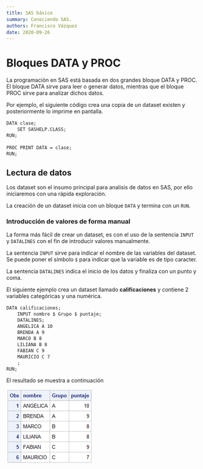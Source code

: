 ```yaml
---
title: SAS básico
summary: Conociendo SAS.
authors: Francisco Vázquez
date: 2020-09-26
---
```


# Bloques DATA y PROC

La programación en SAS está basada en dos grandes bloque DATA y PROC. El bloque DATA sirve para leer o generar datos, mientras que el bloque PROC sirve para analizar dichos datos.

Por ejemplo, el siguiente código crea una copia de un dataset existen y posteriormente lo imprime en pantalla.

````sas
DATA clase;
    SET SASHELP.CLASS;
RUN;

PROC PRINT DATA = clase;
RUN;
````

## Lectura de datos

Los dataset son el insumo principal para analisis de datos en SAS, por ello iniciaremos con una rápida exploración.

La creación de un dataset inicia con un bloque `DATA` y termina con un `RUN`.

### Introducción de valores de forma manual

La forma más fácil de crear un dataset, es con el uso de la sentencia `INPUT` y `DATALINES` con el fin de introducir valores manualmente.

La sentencia `INPUT` sirve para indicar el nombre de las variables del dataset. Se puede poner el símbolo `$` para indicar que la variable es de tipo caracter.

La sentencia `DATALINES` indica el inicio de los datos y finaliza con un punto y coma.

El siguiente ejemplo crea un dataset llamado **calificaciones** y contiene 2 variables categóricas y una numérica.

````sas
DATA calificaciones;
    INPUT nombre $ Grupo $ puntaje;
    DATALINES;
    ANGELICA A 10
    BRENDA A 9
    MARCO B 8
    LILIANA B 8
    FABIAN C 9
    MAURICIO C 7
    ;
RUN;
````

El resultado se muestra a continuación

![Ejemplo 1](ds1.png)
